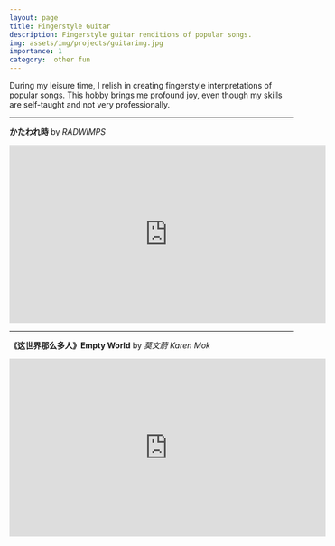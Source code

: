 ```yaml
---
layout: page
title: Fingerstyle Guitar
description: Fingerstyle guitar renditions of popular songs.
img: assets/img/projects/guitarimg.jpg
importance: 1
category:  other fun
---
```


During my leisure time, I relish in creating fingerstyle interpretations of popular songs. This hobby brings me  profound joy, even though my skills are self-taught and not very professionally.

___

**かたわれ時** by *RADWIMPS*  

<iframe width="560" height="315" src="https://www.youtube.com/embed/pWNfy3uyOeQ?si=A341_9-S5zZqTD8h" title="YouTube video player" frameborder="0" allow="accelerometer; autoplay; clipboard-write; encrypted-media; gyroscope; picture-in-picture; web-share" referrerpolicy="strict-origin-when-cross-origin" allowfullscreen></iframe>


___

**《这世界那么多人》Empty World** by *莫文蔚 Karen Mok*  

<iframe width="560" height="315" src="https://www.youtube.com/embed/o27X46oTkio?si=ykWcXbLlX_aEuUea" title="YouTube video player" frameborder="0" allow="accelerometer; autoplay; clipboard-write; encrypted-media; gyroscope; picture-in-picture; web-share" referrerpolicy="strict-origin-when-cross-origin" allowfullscreen></iframe>

